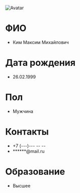 ![Avatar](https://sun9-north.userapi.com/sun9-86/s/v1/ig2/0GmDmjiyVJp3AM4InC9gGpMBPsVbrSCYl4-0gjq7yS-RjZGRVM75MjJAYeOUiHTV4fmha8fe6a6QmE72wu80R-IU.jpg?size=820x817&quality=95&type=album) 
# ФИО
- Ким Максим Михайлович
# Дата рождения
- 26.02.1999
# Пол
- Мужчина
# Контакты
- +7 (---)--- -- --
- ******@mail.ru
# Образование
- Высшее
